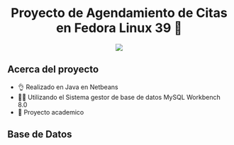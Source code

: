 <h1 align="center">Proyecto de Agendamiento de Citas en Fedora Linux 39 👋</h1>
<p align="center">
  <img src="https://i.imgur.com/CHga11H.png">
</p>

## Acerca del proyecto

- 👌 Realizado en Java en Netbeans
- 👨‍💻 Utilizando el Sistema gestor de base de datos MySQL Workbench 8.0
- 🤩 Proyecto academico

## Base de Datos


